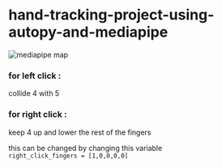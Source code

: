 # hand-tracking-project-using-autopy-and-mediapipe

![mediapipe map](https://user-images.githubusercontent.com/70411813/124967141-fc814080-e01b-11eb-8cc3-18da30cff65e.png)

### for left click :
  collide 4 with 5 
### for right click :
  keep 4 up and lower the rest of the fingers 
  
  this can be changed by changing this variable  
  ``right_click_fingers = [1,0,0,0,0]``
